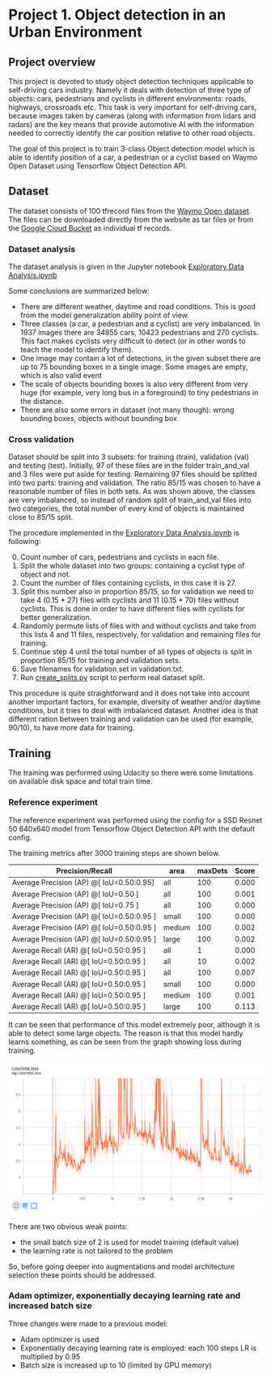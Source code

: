 # Project 1. Object detection in an Urban Environment
## Project overview
This project is devoted to study object detection techniques applicable to self-driving cars industry.
Namely it deals with detection of three type of objects: cars, pedestrians and cyclists in different environments: roads, highways, crossroads etc.
This task is very important for self-driving cars, because images taken by cameras (along with information from lidars and radars) are the key means that provide automotive AI with the information needed to correctly identify the car position relative to other road objects. 

The goal of this project is to train 3-class Object detection model which is able to identify position of a car, a pedestrian or a cyclist based on Waymo Open Dataset using Tensorflow Object Detection API.

## Dataset
The dataset consists of 100 tfrecord files from the [Waymo Open dataset](https://waymo.com/open/). The files can be downloaded directly from the website as tar files or from the [Google Cloud Bucket](https://console.cloud.google.com/storage/browser/waymo_open_dataset_v_1_2_0_individual_files/) as individual tf records. 

### Dataset analysis
The dataset analysis is given in the Jupyter notebook [Exploratory Data Analysis.ipynb](Exploratory%20Data%20Analysis.ipynb)

Some conclusions are summarized below:
- There are different weather, daytime and road conditions. This is good from the model generalization ability point of view.  
- Three classes (a car, a pedestrian and a cyclist) are very imbalanced. In 1937 images there are 34855 cars, 10423 pedestrians and 270 cyclists. This fact makes cyclists very difficult to detect (or in other words to teach the model to identify them).
- One image may contain a lot of detections, in the given subset there are up to 75 bounding boxes in a single image. Some images are empty, which is also valid event
- The scale of objects bounding boxes is also very different from very huge (for example, very long bus in a foreground) to tiny pedestrians in the distance.
- There are also some errors in dataset (not many though): wrong bounding boxes, objects without bounding box

### Cross validation
Dataset should be split into 3 subsets: for training (train), validation (val) and testing (test).
Initially, 97 of these files are in the folder train_and_val and 3 files were put aside for testing.
Remaining 97 files should be splitted into two parts: training and validation. The ratio 85/15 was chosen to have a reasonable number of files in both sets.
As was shown above, the classes are very imbalanced, so instead of random split of train_and_val files into two categories, the total number of every kind of objects is maintained close to 85/15 split.

The procedure implemented in the [Exploratory Data Analysis.ipynb](Exploratory%20Data%20Analysis.ipynb) is following:

0. Count number of cars, pedestrians and cyclists in each file.
1. Split the whole dataset into two groups: containing a cyclist type of object and not. 
2. Count the number of files containing cyclists, in this case it is 27.
3. Split this number also in proportion 85/15, so for validation we need to take 4 (0.15 * 27) files with cyclists and 11 (0.15 * 70) files without cyclists.
This is done in order to have different files with cyclists for better generalization.
4. Randomly permute lists of files with and without cyclists and take from this lists 4 and 11 files, respectively, for validation and remaining files for training.
5. Continue step 4 until the total number of all types of objects is split in proportion 85/15 for training and validation sets.
6. Save filenames for validation set in validation.txt. 
7. Run [create_splits.py](create_splits.py) script to perform real dataset split.

This procedure is quite straightforward and it does not take into account another important factors, for example, diversity of weather and/or daytime conditions, but it tries to deal with imbalanced dataset. Another idea is that different ration between training and validation can be used (for example, 90/10), to have more data for training.

## Training
The training was performed using Udacity so there were some limitations on available disk space and total train time. 

### Reference experiment
The reference experiment was performed using the config for a SSD Resnet 50 640x640 model from Tensorflow Object Detection API with the default config.

The training metrics after 3000 training steps are shown below.

| Precision/Recall | area | maxDets | Score |
|-------|--------|--------|-------|
 Average Precision  (AP) @[ IoU=0.50:0.95] |    all | 100 | 0.000|
 Average Precision  (AP) @[ IoU=0.50 ]     |    all | 100 | 0.001|
 Average Precision  (AP) @[ IoU=0.75 ]     |    all | 100 | 0.000
 Average Precision  (AP) @[ IoU=0.50:0.95 ]| small | 100 | 0.000
 Average Precision  (AP) @[ IoU=0.50:0.95 ]| medium | 100 | 0.002
 Average Precision  (AP) @[ IoU=0.50:0.95 ]| large | 100 | 0.002
 Average Recall     (AR) @[ IoU=0.50:0.95 ]|  all |  1 | 0.000
 Average Recall     (AR) @[ IoU=0.50:0.95 ]|  all |  10 | 0.002
 Average Recall     (AR) @[ IoU=0.50:0.95 ]|  all | 100 | 0.007
 Average Recall     (AR) @[ IoU=0.50:0.95 ]| small | 100 | 0.000
 Average Recall     (AR) @[ IoU=0.50:0.95 ]| medium | 100 | 0.001
 Average Recall     (AR) @[ IoU=0.50:0.95 ]| large | 100 | 0.113
 
 It can be seen that performance of this model extremely poor, although it is able to detect some large objects.
 The reason is that this model hardly learns something, as can be seen from the graph showing loss during training.

<img src="assets/loss_reference.png" height="300">

There are two obvious weak points: 
- the small batch size of 2 is used for model training (default value) 
- the learning rate is not tailored to the problem

So, before going deeper into augmentations and model architecture selection these points should be addressed.

### Adam optimizer, exponentially decaying learning rate and increased batch size
Three changes were made to a previous model:
- Adam optimizer is used
- Exponentially decaying learning rate is employed: each 100 steps LR is multiplied by 0.95
- Batch size is increased up to 10 (limited by GPU memory) 
